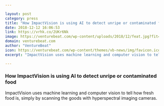 ```yaml
---

layout: post
category: press
title: "How ImpactVision is using AI to detect unripe or contaminated food"
date: 2018-12-12 16:06:53
link: https://vrhk.co/2UKr6Nk
image: https://venturebeat.com/wp-content/uploads/2018/12/feat.jpg?fit=1208%2C836&strip=all
domain: venturebeat.com
author: "VentureBeat"
icon: https://venturebeat.com/wp-content/themes/vb-news/img/favicon.ico
excerpt: "ImpactVision uses machine learning and computer vision to tell how fresh food is, simply by scanning the goods with hyperspectral imaging cameras."

---
```


### How ImpactVision is using AI to detect unripe or contaminated food

ImpactVision uses machine learning and computer vision to tell how fresh food is, simply by scanning the goods with hyperspectral imaging cameras.